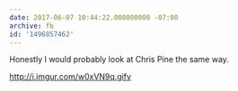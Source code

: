 ```yaml
---
date: 2017-06-07 10:44:22.000000000 -07:00
archive: fb
id: '1496857462'
---
```


Honestly I would probably look at Chris Pine the same way.

http://i.imgur.com/w0xVN9q.gifv
